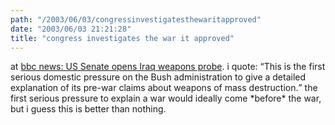 ```yaml
---
path: "/2003/06/03/congressinvestigatesthewaritapproved" 
date: "2003/06/03 21:21:28" 
title: "congress investigates the war it approved" 
---
```

<p>at <a href="http://news.bbc.co.uk/1/hi/world/americas/2958138.stm">bbc news: US Senate opens Iraq weapons probe</a>. i quote: <q>This is the first serious domestic pressure on the Bush administration to give a detailed explanation of its pre-war claims about weapons of mass destruction.</q> the first serious pressure to explain a war would ideally come *before* the war, but i guess this is better than nothing.</p>